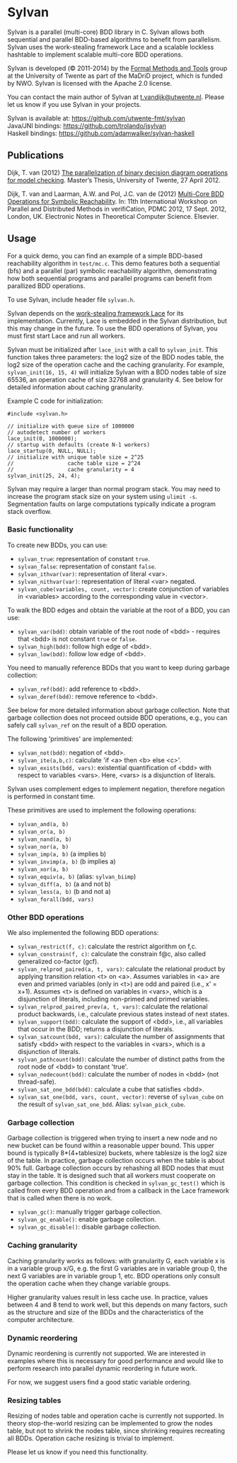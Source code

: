 Sylvan
======
Sylvan is a parallel (multi-core) BDD library in C. Sylvan allows both sequential and parallel BDD-based algorithms to benefit from parallelism. Sylvan uses the work-stealing framework Lace and a scalable lockless hashtable to implement scalable multi-core BDD operations.

Sylvan is developed (&copy; 2011-2014) by the [Formal Methods and Tools](http://fmt.ewi.utwente.nl/) group at the University of Twente as part of the MaDriD project, which is funded by NWO. Sylvan is licensed with the Apache 2.0 license.

You can contact the main author of Sylvan at <t.vandijk@utwente.nl>. Please let us know if you use Sylvan in your projects.

Sylvan is available at: https://github.com/utwente-fmt/sylvan  
Java/JNI bindings: https://github.com/trolando/jsylvan  
Haskell bindings: https://github.com/adamwalker/sylvan-haskell

Publications
------------
Dijk, T. van (2012) [The parallelization of binary decision diagram operations for model checking](http://essay.utwente.nl/61650/). Master’s Thesis, University of Twente, 27 April 2012.

Dijk, T. van and Laarman, A.W. and Pol, J.C. van de (2012) [Multi-Core BDD Operations for Symbolic Reachability](http://eprints.eemcs.utwente.nl/22166/). In: 11th International Workshop on Parallel and Distributed Methods in verifiCation, PDMC 2012, 17 Sept. 2012, London, UK. Electronic Notes in Theoretical Computer Science. Elsevier.

Usage
-----
For a quick demo, you can find an example of a simple BDD-based reachability algorithm in `test/mc.c`. This demo features both a sequential (bfs) and a parallel (par) symbolic reachability algorithm, demonstrating how both sequential programs and parallel programs can benefit from parallized BDD operations.

To use Sylvan, include header file `sylvan.h`.

Sylvan depends on the [work-stealing framework Lace](http://fmt.ewi.utwente.nl/tools/lace) for its implementation. Currently, Lace is embedded in the Sylvan distribution, but this may change in the future. To use the BDD operations of Sylvan, you must first start Lace and run all workers.

Sylvan must be initialized after `lace_init` with a call to `sylvan_init`. This function takes three parameters: the log2 size of the BDD nodes table, the log2 size of the operation cache and the caching granularity. For example, `sylvan_init(16, 15, 4)` will initialize Sylvan with a BDD nodes table of size 65536, an operation cache of size 32768 and granularity 4. See below for detailed information about caching granularity.

Example C code for initialization:
```
#include <sylvan.h>

// initialize with queue size of 1000000
// autodetect number of workers
lace_init(0, 1000000);
// startup with defaults (create N-1 workers)
lace_startup(0, NULL, NULL);
// initialize with unique table size = 2^25
//                 cache table size = 2^24
//                 cache granularity = 4
sylvan_init(25, 24, 4);
```

Sylvan may require a larger than normal program stack. You may need to increase the program stack size on your system using `ulimit -s`. Segmentation faults on large computations typically indicate a program stack overflow.

### Basic functionality

To create new BDDs, you can use:
- `sylvan_true`: representation of constant `true`.
- `sylvan_false`: representation of constant `false`.
- `sylvan_ithvar(var)`: representation of literal &lt;var&gt;.
- `sylvan_nithvar(var)`: representation of literal &lt;var&gt; negated.
- `sylvan_cube(variables, count, vector)`: create conjunction of variables in &lt;variables&gt; according to the corresponding value in &lt;vector&gt;.

To walk the BDD edges and obtain the variable at the root of a BDD, you can use:
- `sylvan_var(bdd)`: obtain variable of the root node of &lt;bdd&gt; - requires that &lt;bdd&gt; is not constant `true` or `false`.
- `sylvan_high(bdd)`: follow high edge of &lt;bdd&gt;.
- `sylvan_low(bdd)`: follow low edge of &lt;bdd&gt;.

You need to manually reference BDDs that you want to keep during garbage collection:
- `sylvan_ref(bdd)`: add reference to &lt;bdd&gt;.
- `sylvan_deref(bdd)`: remove reference to &lt;bdd&gt;.

See below for more detailed information about garbage collection. Note that garbage collection does not proceed outside BDD operations, e.g., you can safely call `sylvan_ref` on the result of a BDD operation.

The following 'primitives' are implemented:
- `sylvan_not(bdd)`: negation of &lt;bdd&gt;.
- `sylvan_ite(a,b,c)`: calculate 'if &lt;a&gt; then &lt;b&gt; else &lt;c&gt;'.
- `sylvan_exists(bdd, vars)`: existential quantification of &lt;bdd&gt; with respect to variables &lt;vars&gt;. Here, &lt;vars&gt; is a disjunction of literals.

Sylvan uses complement edges to implement negation, therefore negation is performed in constant time.

These primitives are used to implement the following operations:
- `sylvan_and(a, b)`
- `sylvan_or(a, b)`
- `sylvan_nand(a, b)`
- `sylvan_nor(a, b)`
- `sylvan_imp(a, b)` (a implies b)
- `sylvan_invimp(a, b)` (b implies a)
- `sylvan_xor(a, b)`
- `sylvan_equiv(a, b)` (alias: `sylvan_biimp`)
- `sylvan_diff(a, b)` (a and not b)
- `sylvan_less(a, b)` (b and not a)
- `sylvan_forall(bdd, vars)`

### Other BDD operations

We also implemented the following BDD operations:
- `sylvan_restrict(f, c)`: calculate the restrict algorithm on f,c.
- `sylvan_constrain(f, c)`: calculate the constrain f@c, also called generalized co-factor (gcf).
- `sylvan_relprod_paired(a, t, vars)`: calculate the relational product by applying transition relation &lt;t&gt; on &lt;a&gt;. Assumes variables in &lt;a&gt; are even and primed variables (only in &lt;t&gt;) are odd and paired (i.e., x' = x+1). Assumes &lt;t&gt; is defined on variables in &lt;vars&gt;, which is a disjunction of literals, including non-primed and primed variables.
- `sylvan_relprod_paired_prev(a, t, vars)`: calculate the relational product backwards, i.e., calculate previous states instead of next states.
- `sylvan_support(bdd)`: calculate the support of &lt;bdd&gt;, i.e., all variables that occur in the BDD; returns a disjunction of literals.
- `sylvan_satcount(bdd, vars)`: calculate the number of assignments that satisfy &lt;bdd&gt; with respect to the variables in &lt;vars&gt;, which is a disjunction of literals.
- `sylvan_pathcount(bdd)`: calculate the number of distinct paths from the root node of &lt;bdd&gt; to constant 'true'.
- `sylvan_nodecount(bdd)`: calculate the number of nodes in &lt;bdd&gt; (not thread-safe).
- `sylvan_sat_one_bdd(bdd)`: calculate a cube that satisfies &lt;bdd&gt;.
- `sylvan_sat_one(bdd, vars, count, vector)`: reverse of `sylvan_cube` on the result of `sylvan_sat_one_bdd`. Alias: `sylvan_pick_cube`.
 
### Garbage collection

Garbage collection is triggered when trying to insert a new node and no new bucket can be found within a reasonable upper bound. This upper bound is typically 8*(4+tablesize) buckets, where tablesize is the log2 size of the table. In practice, garbage collection occurs when the table is about 90% full. Garbage collection occurs by rehashing all BDD nodes that must stay in the table. It is designed such that all workers must cooperate on garbage collection. This condition is checked in `sylvan_gc_test()` which is called from every BDD operation and from a callback in the Lace framework that is called when there is no work.

- `sylvan_gc()`: manually trigger garbage collection.
- `sylvan_gc_enable()`: enable garbage collection.
- `sylvan_gc_disable()`: disable garbage collection.

### Caching granularity

Caching granularity works as follows: with granularity G, each variable x is in a variable group x/G, e.g. the first G variables are in variable group 0, the next G variables are in variable group 1, etc.
BDD operations only consult the operation cache when they change variable groups.

Higher granularity values result in less cache use. In practice, values between 4 and 8 tend to work well, but this depends on many factors, such as the structure and size of the BDDs and the characteristics of the computer architecture.

### Dynamic reordering

Dynamic reordening is currently not supported.
We are interested in examples where this is necessary for good performance and would like to perform research into parallel dynamic reordering in future work.

For now, we suggest users find a good static variable ordering.

### Resizing tables

Resizing of nodes table and operation cache is currently not supported. In theory stop-the-world resizing can be implemented to grow the nodes table, but not to shrink the nodes table, since shrinking requires recreating all BDDs. Operation cache resizing is trivial to implement.

Please let us know if you need this functionality.

